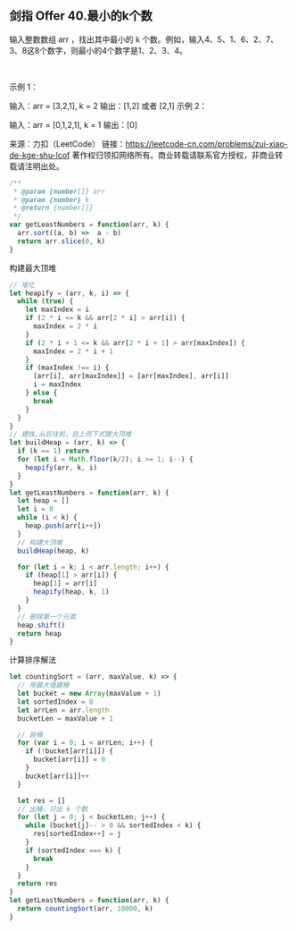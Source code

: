 ## 剑指 Offer 40.最小的k个数

输入整数数组 arr ，找出其中最小的 k 个数。例如，输入4、5、1、6、2、7、3、8这8个数字，则最小的4个数字是1、2、3、4。

 

示例 1：

输入：arr = [3,2,1], k = 2
输出：[1,2] 或者 [2,1]
示例 2：

输入：arr = [0,1,2,1], k = 1
输出：[0]


来源：力扣（LeetCode）
链接：https://leetcode-cn.com/problems/zui-xiao-de-kge-shu-lcof
著作权归领扣网络所有。商业转载请联系官方授权，非商业转载请注明出处。

```js
/**
 * @param {number[]} arr
 * @param {number} k
 * @return {number[]}
 */
var getLeastNumbers = function(arr, k) {
  arr.sort((a, b) =>  a - b)
  return arr.slice(0, k)
}
```

构建最大顶堆
```js
// 堆化
let heapify = (arr, k, i) => {
  while (true) {
    let maxIndex = i
    if (2 * i <= k && arr[2 * i] > arr[i]) {
      maxIndex = 2 * i
    }
    if (2 * i + 1 <= k && arr[2 * i + 1] > arr[maxIndex]) {
      maxIndex = 2 * i + 1
    }
    if (maxIndex !== i) {
      [arr[i], arr[maxIndex]] = [arr[maxIndex], arr[i]]
      i = maxIndex
    } else {
      break
    }
  }
}
// 建栈,从后往前，自上而下式建大顶堆
let buildHeap = (arr, k) => {
  if (k == 1) return
  for (let i = Math.floor(k/2); i >= 1; i--) {
    heapify(arr, k, i)
  }
}
let getLeastNumbers = function(arr, k) {
  let heap = []
  let i = 0
  while (i < k) {
    heap.push(arr[i++])
  }
  // 构建大顶堆
  buildHeap(heap, k)

  for (let i = k; i < arr.length; i++) {
    if (heap[1] > arr[i]) {
      heap[1] = arr[i]
      heapify(heap, k, 1)
    }
  }
  // 删除第一个元素
  heap.shift()
  return heap
}
```

计算排序解法
```js
let countingSort = (arr, maxValue, k) => {
  // 用最大值建桶
  let bucket = new Array(maxValue + 1)
  let sortedIndex = 0
  let arrLen = arr.length
  bucketLen = maxValue + 1

  // 装桶
  for (var i = 0; i < arrLen; i++) {
    if (!bucket[arr[i]]) {
      bucket[arr[i]] = 0
    }
    bucket[arr[i]]++
  }

  let res = []
  // 出桶，只出 k 个数
  for (let j = 0; j < bucketLen; j++) {
    while (bucket[j]-- > 0 && sortedIndex < k) {
      res[sortedIndex++] = j
    }
    if (sortedIndex === k) {
      break
    }
  }
  return res
}
let getLeastNumbers = function(arr, k) {
  return countingSort(arr, 10000, k)
}
```